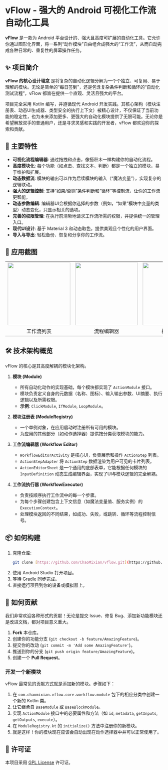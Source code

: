 # vFlow - 强大的 Android 可视化工作流自动化工具

**vFlow** 是一款为 Android 平台设计的、强大且高度可扩展的自动化工具。它允许你通过图形化界面，将一系列“动作模块”自由组合成强大的“工作流”，从而自动完成各种日常的、重复性的屏幕操作任务。

## ✨ 项目简介

**vFlow 的核心设计理念** 是将复杂的自动化逻辑分解为一个个独立、可复用、易于理解的模块。无论是简单的“每日签到”，还是包含复杂条件判断和循环的“自动化测试流程”，vFlow 都旨在提供一个直观、灵活且强大的平台。

项目完全采用 Kotlin 编写，并遵循现代 Android 开发实践。其核心架构（模块注册表、动态UI生成器、类型安全的执行上下文）被精心设计，不仅保证了当前功能的稳定性，也为未来添加更多、更强大的自动化模块提供了无限可能。无论你是希望解放双手的普通用户，还是寻求灵感和实践的开发者，vFlow 都欢迎你的探索和贡献。

## 🚀 主要特性

* **可视化流程编辑器**: 通过拖拽和点击，像搭积木一样构建你的自动化流程。
* **高度模块化**: 每个功能（如点击、查找文本、判断）都是一个独立的模块，易于维护和扩展。
* **动态数据流**: 模块的输出可以作为后续模块的输入（“魔法变量”），实现复杂的逻辑联动。
* **强大的逻辑控制**: 支持“如果/否则”条件判断和“循环”等控制流，让你的工作流更智能。
* **动态参数编辑**: 编辑器UI会根据你选择的参数（例如，“如果”模块中变量的类型）动态变化，只显示相关的选项。
* **完善的权限管理**: 在执行前清晰地请求工作流所需的权限，并提供统一的管理入口。
* **现代UI设计**: 基于 Material 3 和动态取色，提供美观且个性化的用户界面。
* **导入与导出**: 轻松备份、恢复和分享你的工作流。

## 📸 应用截图

<table>
  <tr>
    <td><img src="docs/screenshot1.png" width="200"></td>
    <td><img src="docs/screenshot2.png" width="200"></td>
    <td><img src="docs/screenshot3.png" width="200"></td>
  </tr>
  <tr>
    <td align="center">工作流列表</td>
    <td align="center">流程编辑器</td>
    <td align="center">模块选择器</td>
  </tr>
</table>


## 🛠️ 技术架构概览

vFlow 的核心是其高度解耦的模块化架构。

1.  **模块 (Module)**
    * 所有自动化动作的实现基础，每个模块都实现了 `ActionModule` 接口。
    * 模块负责定义自身的元数据（名称、图标）、输入输出参数、UI摘要、执行逻辑以及所需权限。
    * **示例**: `ClickModule`, `IfModule`, `LoopModule`。

2.  **模块注册表 (ModuleRegistry)**
    * 一个单例对象，在应用启动时注册所有可用的模块。
    * 为应用的其他部分（如动作选择器）提供按分类获取模块的能力。

3.  **工作流编辑器 (Workflow Editor)**
    * `WorkflowEditorActivity` 是核心UI，负责展示和操作 `ActionStep` 列表。
    * `ActionStepAdapter` 将 `ActionStep` 数据渲染为用户可见的卡片列表。
    * `ActionEditorSheet` 是一个通用的底部表单，它能根据任何模块的 `InputDefinition` 动态生成编辑界面，实现了UI与模块逻辑的完全解耦。

4.  **工作流执行器 (WorkflowExecutor)**
    * 负责按顺序执行工作流中的每一个步骤。
    * 为每个步骤创建包含上下文信息（如魔法变量值、服务实例）的 `ExecutionContext`。
    * 处理模块返回的不同结果，如成功、失败，或跳转、循环等流程控制信号。

## 📦 如何构建

1.  克隆仓库:
    ```bash
    git clone [https://github.com/ChaoMixian/vflow.git](https://github.com/ChaoMixian/vflow.git)
    ```
2.  使用 Android Studio 打开项目。
3.  等待 Gradle 同步完成。
4.  直接运行项目到你的设备或模拟器上。

## 🤝 如何贡献

我们非常欢迎各种形式的贡献！无论是提交 Issue、修复 Bug、添加新功能模块还是改进文档，都对项目意义重大。

1.  **Fork** 本仓库。
2.  创建你的功能分支 (`git checkout -b feature/AmazingFeature`)。
3.  提交你的改动 (`git commit -m 'Add some AmazingFeature'`)。
4.  推送到你的分支 (`git push origin feature/AmazingFeature`)。
5.  创建一个 **Pull Request**。

### 开发一个新模块

vFlow 最常见的贡献方式就是添加新的模块。步骤如下：

1.  在 `com.chaomixian.vflow.core.workflow.module` 包下的相应分类中创建一个新的 Kotlin 类。
2.  让它继承自 `BaseModule` 或 `BaseBlockModule`。
3.  实现 `ActionModule` 接口中的必要属性和方法（如 `id`, `metadata`, `getInputs`, `getOutputs`, `execute`）。
4.  在 `ModuleRegistry.kt` 的 `initialize()` 方法中注册你的新模块。
5.  就是这样！你的模块现在应该会自动出现在动作选择器中并可以正常使用了。

## 📄 许可证

本项目采用 [GPL License](LICENSE) 许可证。